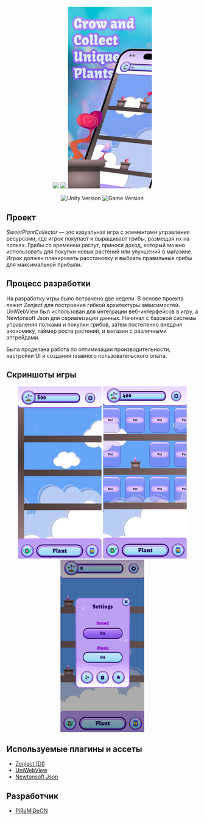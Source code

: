 <p align="center">
      <img src='https://github.com/PiRaMiDeON/SweetPlantCollector/blob/main/Imgs/1.jpg' width = 220>
      <img src='https://github.com/PiRaMiDeON/SweetPlantCollector/blob/main/Imgs/2.jpg' width = 220>
      <img src='https://github.com/PiRaMiDeON/SweetPlantCollector/blob/main/Imgs/3.jpg' width = 220>
</p>

<p align="center">
    <img src="https://img.shields.io/badge/Engine-2022-blueviolet" alt="Unity Version">
    <img src="https://img.shields.io/badge/Version-Beta-green" alt="Game Version">
</p>

## Проект

*SweetPlantCollector* — это казуальная игра с элементами управления ресурсами, где игрок покупает и выращивает грибы, размещая их на полках. Грибы со временем растут, принося доход, который можно использовать для покупки новых растений или улучшений в магазине. Игрок должен планировать расстановку и выбрать правильные грибы для максимальной прибыли.

## Процесс разработки

На разработку игры было потрачено две недели. В основе проекта лежит Zenject для построения гибкой архитектуры зависимостей. UniWebView был использован для интеграции веб-интерфейсов в игру, а Newtonsoft Json для сериализации данных. Начинал с базовой системы управления полками и покупки грибов, затем постепенно внедрил экономику, таймер роста растений, и магазин с различными апгрейдами. 

Была проделана работа по оптимизации производительности, настройки UI и создания плавного пользовательского опыта.

## Скриншоты игры

<p align="center">
      <img src='https://github.com/PiRaMiDeON/SweetPlantCollector/blob/main/Imgs/Screenshot1.jpg' width = 220>
      <img src='https://github.com/PiRaMiDeON/SweetPlantCollector/blob/main/Imgs/Screenshot2.jpg' width = 220>
      <img src='https://github.com/PiRaMiDeON/SweetPlantCollector/blob/main/Imgs/Screenshot3.jpg' width = 220>
</p>

## Используемые плагины и ассеты

- [Zenject (DI)](https://assetstore.unity.com/packages/tools/utilities/extenject-dependency-injection-ioc-157735)
- [UniWebView](https://assetstore.unity.com/packages/tools/gui/uniwebview-4-175993)
- [Newtonsoft Json](https://assetstore.unity.com/packages/tools/input-management/json-net-for-unity-11347)

## Разработчик

- [PiRaMiDeON](https://github.com/PiRaMiDeON)
